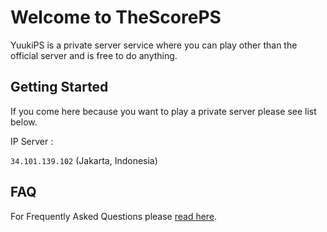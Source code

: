 # Welcome to TheScorePS

YuukiPS is a private server service where you can play other than the official server and is free to do anything.

## Getting Started

If you come here because you want to play a private server please see list below.

IP Server :

`34.101.139.102` (Jakarta, Indonesia)

## FAQ

For Frequently Asked Questions please [read here](/YuukiPS/docs/FAQ/README.MD).
